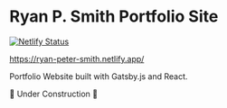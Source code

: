 # Ryan P. Smith Portfolio Site

[![Netlify Status](https://api.netlify.com/api/v1/badges/029a396f-7a91-461b-9153-73fd02f045f6/deploy-status)](https://app.netlify.com/sites/ryan-peter-smith/deploys)

https://ryan-peter-smith.netlify.app/

Portfolio Website built with Gatsby.js and React.

🚧 Under Construction 🚧